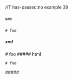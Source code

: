 //T has-passed:no
example 39
##### src
    # foo
##### xml
<?xml version="1.0" encoding="UTF-8"?>
<!DOCTYPE document SYSTEM "CommonMark.dtd">
<document xmlns="http://commonmark.org/xml/1.0">
  <code_block># foo
</code_block>
</document>
##### html
<pre><code># foo
</code></pre>
#####
